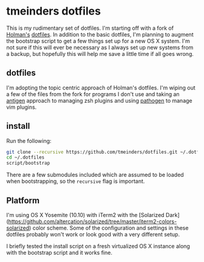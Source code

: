 # tmeinders dotfiles

This is my rudimentary set of dotfiles. I'm starting off with a fork of 
[Holman's](https://github.com/holman) 
[dotfiles](https://github.com/holman/dotfiles).
In addition to the basic dotfiles, I'm planning to augment the bootstrap script
to get a few things set up for a new OS X system. I'm not sure if this will
ever be necessary as I always set up new systems from a backup, but hopefully
this will help me save a little time if all goes wrong.

## dotfiles

I'm adopting the topic centric approach of Holman's dotfiles. I'm wiping out
a few of the files from the fork for programs I don't use and taking an 
[antigen](https://github.com/zsh-users/antigen) approach to managing zsh
plugins and using [pathogen](https://github.com/tpope/vim-pathogen) to manage
vim plugins.

## install

Run the following:

```sh
git clone --recursive https://github.com/tmeinders/dotfiles.git ~/.dotfiles
cd ~/.dotfiles
script/bootstrap
```
There are a few submodules included which are assumed to be loaded when
bootstrapping, so the `recursive` flag is important.

## Platform
I'm using OS X Yosemite (10.10) with iTerm2 with the [Solarized Dark]
(https://github.com/altercation/solarized/tree/master/iterm2-colors-solarized)
color scheme. Some of the configuration and settings in these dotfiles
probably won't work or look good with a very different setup.

I briefly tested the install script on a fresh virtualized OS X instance
along with the bootstrap script and it works fine.

